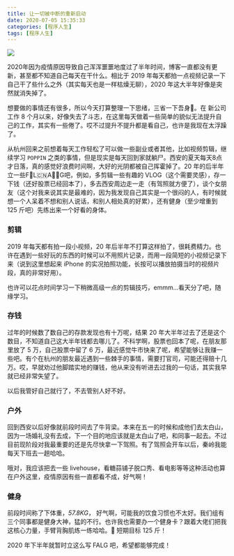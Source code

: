 ```yaml
---
title: 让一切被中断的重新启动
date: 2020-07-05 15:35:33
categories: [程序人生]
tags: [程序人生]
---
```


 ![](flag.JPG)

<!--more-->

2020年因为疫情原因导致自己浑浑噩噩地度过了半年时间，博客一直都没有更新，甚至都不知道自己每天在干什么。相比于 2019 年每天都拍一点视频记录一下自己干了些什么之外（其实每天也是一样枯燥无聊），2020 年这大半年好像是突然就消失掉了。

想要做的事情还有很多，所以今天打算整理一下思绪，三省一下吾身🧐。在 新公司工作 8 个月以来，好像失去了斗志，在这里每天做着一些简单的貌似无法提升自己的工作，其实有一些倦了。哎不过提升不提升都是看自己，也许是我现在太浮躁了。

从杭州回来之前想着每天工作轻松了可以做一些副业或者其他，比如视频剪辑，继续学习 `POPPIN` 之类的事情，但是现实是每天回到家就躺尸。西安的夏天每天8点才日落，真的感觉好浪费时间啊，大好的光阴都被自己挥霍掉了。20 年的后半年立一些F🚩L🇨🇳A🏳️‍🌈G吧，例如，多剪辑一些有趣的 VLOG（这个需要灵感），存一下钱（还好股票已经回本了），多去西安周边走一走（有驾照就方便了），谈个女朋友（这个对我来说其实是最难的，因为我发现自己其实是一个很闷的人，有时候就想一个人呆着不想和别人说话，和别人相处真的好累），还有健身（至少增重到 125 斤吧）先练出来一个好看的身体。

### 剪辑 

2019 年每天都有拍一段小视频，20 年后半年不打算这样拍了，很耗费精力。也许在遇到一些好玩的东西的时候可以不用照片记录，而用一段简短的小视频记录下来（说到这里想起来 iPhone 的实况拍照功能，长按可以播放拍摄当时的视频片段，真的非常好用）。

也许可以花点时间学习一下稍微高级一点的剪辑技巧，emmm...看天分了吧，随缘学习。

### 存钱

过年的时候数了数自己的存款发现也有十万呢，结果 20 年大半年过去了还是这个数目，不知道自己这大半年钱都去哪儿了。不科学啊，股票也回本了呢，在朋友那里放了 5 万，自己股票中留了 6 万，最近感觉牛市快来了呢，希望能够让我赚一些吧。有个在杭州的朋友最近遇到一些棘手的事情，需要打官司，可能还得赔十几万。哎，早就劝过他脚踏实地的赚钱，他从来没有听进去过我的一句话，其实我早就已经非常失望了。

以后我管好自己就行了，不去管别人好不好。

### 户外

回到西安以后好像就前段时间去了牛背梁。本来在五一的时候和成他们去太白山，因为一场婚礼没有去成，下一个目的地应该就是太白山了吧，和同事一起去。不过目前现阶段对我最重要的还是先尽快拿一下驾照。有了驾照会开车以后，秦岭我能每天下班去一趟哈哈。

哦对，我应该把去一些 livehouse，看糖蒜铺子脱口秀、看电影等等这种活动也算在户外这里，疫情原因有些一直都看不成，好气啊！

### 健身

前段时间称了下体重，*57.8KG*， 好气啊，可能我的饮食习惯也不太好。我们组有三个同事都是健身大神，猛的不行。也许我也需要办一个健身卡？跟着大佬们把我这核心力量，手臂背胸肌练一练哈哈。🌚 短期目标 125 斤！



2020 年下半年就暂时立这么写 FALG 吧，希望都能够完成！

